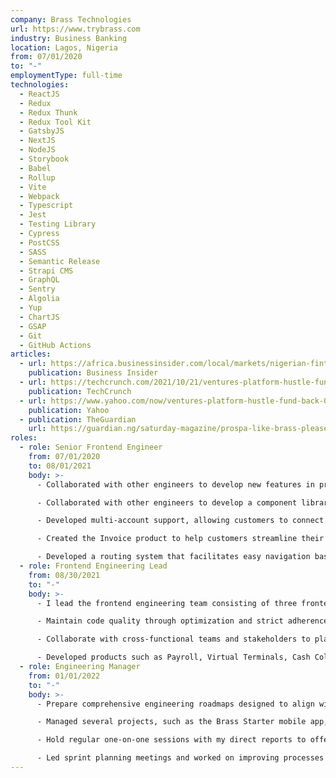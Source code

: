 ```yaml
---
company: Brass Technologies
url: https://www.trybrass.com
industry: Business Banking
location: Lagos, Nigeria
from: 07/01/2020
to: "-"
employmentType: full-time
technologies:
  - ReactJS
  - Redux
  - Redux Thunk
  - Redux Tool Kit
  - GatsbyJS
  - NextJS
  - NodeJS
  - Storybook
  - Babel
  - Rollup
  - Vite
  - Webpack
  - Typescript
  - Jest
  - Testing Library
  - Cypress
  - PostCSS
  - SASS
  - Semantic Release
  - Strapi CMS
  - GraphQL
  - Sentry
  - Algolia
  - Yup
  - ChartJS
  - GSAP
  - Git
  - GitHub Actions
articles:
  - url: https://africa.businessinsider.com/local/markets/nigerian-fintech-brass-secures-dollar17mn-financing-round-to-power-expansion-into/74mwmjq
    publication: Business Insider
  - url: https://techcrunch.com/2021/10/21/ventures-platform-hustle-fund-back-nigerian-fintech-brass-in-1-7m-round/
    publication: TechCrunch
  - url: https://www.yahoo.com/now/ventures-platform-hustle-fund-back-080006151.html?guccounter=1Y
    publication: Yahoo
  - publication: TheGuardian
    url: https://guardian.ng/saturday-magazine/prospa-like-brass-please-lets-find-a-better-name-for-these-banks/
roles:
  - role: Senior Frontend Engineer
    from: 07/01/2020
    to: 08/01/2021
    body: >-
      - Collaborated with other engineers to develop new features in preparation for launch.

      - Collaborated with other engineers to develop a component library, significantly cutting down the time required to rebrand dashboards and the website. This initiative improved the development experience and ensured a streamlined process, leading to consistent style and functionality across our products.

      - Developed multi-account support, allowing customers to connect all their accounts and switch between them effortlessly.

      - Created the Invoice product to help customers streamline their collections process.

      - Developed a routing system that facilitates easy navigation based on module access, permissions, and feature restrictions.
  - role: Frontend Engineering Lead
    from: 08/30/2021
    to: "-"
    body: >-
      - I lead the frontend engineering team consisting of three frontend engineers and two mobile engineers, with a focus on building, maintaining and improving multiple products and applications.

      - Maintain code quality through optimization and strict adherence to conventions, while also scaling and upgrading the codebase. These efforts ensure the reliability of our products and applications.

      - Collaborate with cross-functional teams and stakeholders to plan, design, and implement products, while maintaining alignment with business objectives.

      - Developed products such as Payroll, Virtual Terminals, Cash Collections, Fixed Savings, and more, all designed to help customers grow their businesses.
  - role: Engineering Manager
    from: 01/01/2022
    to: "-"
    body: >-
      - Prepare comprehensive engineering roadmaps designed to align with the company’s broader business goals and objectives.

      - Managed several projects, such as the Brass Starter mobile app, in-app onboarding, Brass Business mobile app revamp and more. This involved coordinating teams, meeting project objectives, and developing effective strategies for successful implementation.

      - Hold regular one-on-one sessions with my direct reports to offer guidance, feedback, and support. These meetings promote a positive work environment by addressing personal concerns, discussing career development, and setting feasible performance goals.

      - Led sprint planning meetings and worked on improving processes to boost efficiency and productivity.
---
```

